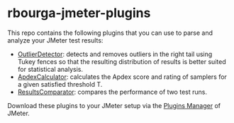 # rbourga-jmeter-plugins
This repo contains the following plugins that you can use to parse and analyze your JMeter test results:
* [OutlierDetector](https://github.com/rbourga/jmeter-plugins-2/blob/main/tools/outlierdetector/src/site/dat/wiki/RightTailOutlierDetection.wiki): detects and removes outliers in the right tail using Tukey fences so that the resulting distribution of results is better suited for statistical analysis.
* [ApdexCalculator](https://github.com/rbourga/jmeter-plugins-2/blob/main/tools/apdexcalculator/src/site/dat/wiki/ApdexScoreCalculator.wiki): calculates the Apdex score and rating of samplers for a given satisfied threshold T.
* [ResultsComparator](https://github.com/rbourga/jmeter-plugins-2/blob/main/tools/resultscomparator/src/site/dat/wiki/ResultsComparator.wiki): compares the performance of two test runs.

Download these plugins to your JMeter setup via the [Plugins Manager](http://jmeter-plugins.org/wiki/PluginsManager/) of JMeter.
